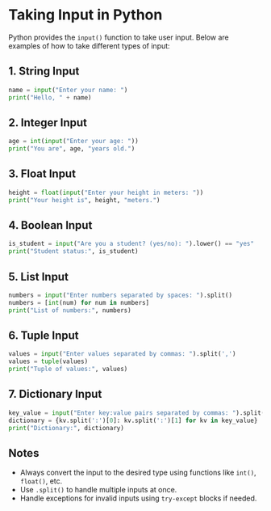 # Taking Input in Python

Python provides the `input()` function to take user input. Below are examples of how to take different types of input:

## 1. String Input
```python
name = input("Enter your name: ")
print("Hello, " + name)
```

## 2. Integer Input
```python
age = int(input("Enter your age: "))
print("You are", age, "years old.")
```

## 3. Float Input
```python
height = float(input("Enter your height in meters: "))
print("Your height is", height, "meters.")
```

## 4. Boolean Input
```python
is_student = input("Are you a student? (yes/no): ").lower() == "yes"
print("Student status:", is_student)
```

## 5. List Input
```python
numbers = input("Enter numbers separated by spaces: ").split()
numbers = [int(num) for num in numbers]
print("List of numbers:", numbers)
```

## 6. Tuple Input
```python
values = input("Enter values separated by commas: ").split(',')
values = tuple(values)
print("Tuple of values:", values)
```

## 7. Dictionary Input
```python
key_value = input("Enter key:value pairs separated by commas: ").split(',')
dictionary = {kv.split(':')[0]: kv.split(':')[1] for kv in key_value}
print("Dictionary:", dictionary)
```

## Notes
- Always convert the input to the desired type using functions like `int()`, `float()`, etc.
- Use `.split()` to handle multiple inputs at once.
- Handle exceptions for invalid inputs using `try-except` blocks if needed.
